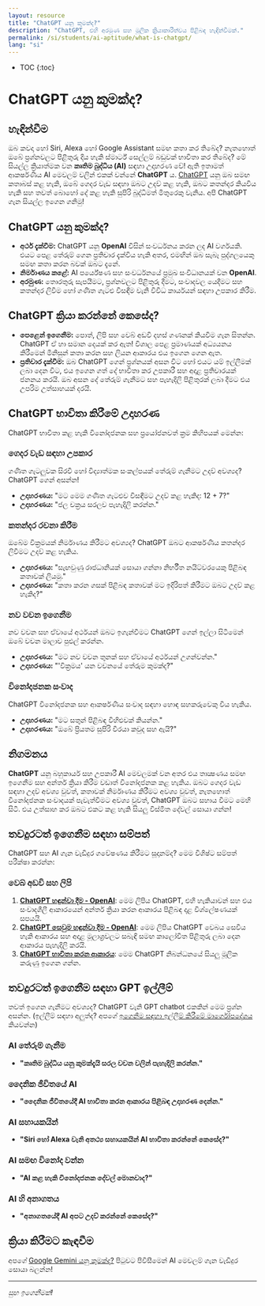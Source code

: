 ```yaml
---
layout: resource
title: "ChatGPT යනු කුමක්ද?"
description: "ChatGPT, එහි අරමුණ සහ මූලික ක්‍රියාකාරීත්වය පිළිබඳ හැඳින්වීමක්."
permalink: /si/students/ai-aptitude/what-is-chatgpt/
lang: "si"
---
```


* TOC
{:toc}
# ChatGPT යනු කුමක්ද?

## හැඳින්වීම
ඔබ කවදා හෝ Siri, Alexa හෝ Google Assistant සමඟ කතා කර තිබේද? නැතහොත් ඔබේ ප්‍රශ්නවලට පිළිතුරු දිය හැකි ස්මාර්ට් සෙල්ලම් බඩුවක් භාවිතා කර තිබේද? මේ සියල්ල ක්‍රියාත්මක වන **කෘතිම බුද්ධිය (AI)** සඳහා උදාහරණ වේ! ඇති ඉතාමත් ආකර්ෂණීය AI මෙවලම් වලින් එකක් වන්නේ **ChatGPT** ය. [ChatGPT](https://chatgpt.com/) යනු ඔබ සමඟ කතාබස් කළ හැකි, ඔබේ ගෙදර වැඩ සඳහා ඔබට උදව් කළ හැකි, ඔබට කතන්දර කියවිය හැකි සහ තවත් බොහෝ දේ කළ හැකි සුපිරි බුද්ධිමත් මිතුරෙකු වැනිය. අපි ChatGPT ගැන සියල්ල ඉගෙන ගනිමු!

## ChatGPT යනු කුමක්ද?
- **අර්ථ දැක්වීම:** ChatGPT යනු **OpenAI** විසින් සංවර්ධනය කරන ලද AI වර්ගයකි. එයට පෙළ තේරුම් ගෙන ප්‍රතිචාර දැක්විය හැකි අතර, එමඟින් ඔබ සැබෑ පුද්ගලයෙකු සමඟ කතා කරන බවක් ඔබට දැනේ.
- **නිර්මාණය කළේ:** AI පර්යේෂණ සහ සංවර්ධනයේ ප්‍රමුඛ සංවිධානයක් වන **OpenAI**.
- **අරමුණ:** තොරතුරු සැපයීමට, ප්‍රශ්නවලට පිළිතුරු දීමට, සංවාදවල යෙදීමට සහ කතන්දර ලිවීම හෝ ගණිත ගැටළු විසඳීම වැනි විවිධ කාර්යයන් සඳහා උපකාර කිරීම.

## ChatGPT ක්‍රියා කරන්නේ කෙසේද?
- **පෙළෙන් ඉගෙනීම:** පොත්, ලිපි සහ වෙබ් අඩවි දහස් ගණනක් කියවීම ගැන සිතන්න. ChatGPT ඒ හා සමාන දෙයක් කර ඇත! විශාල පෙළ ප්‍රමාණයක් අධ්‍යයනය කිරීමෙන් මිනිසුන් කතා කරන සහ ලියන ආකාරය එය ඉගෙන ගෙන ඇත.
- **ප්‍රතිචාර දැක්වීම:** ඔබ ChatGPT ගෙන් ප්‍රශ්නයක් අසන විට හෝ එයට යම් ඉල්ලීමක් ලබා දෙන විට, එය ඉගෙන ගත් දේ භාවිතා කර උපකාරී සහ අදාළ ප්‍රතිචාරයක් ජනනය කරයි. ඔබ අසන දේ තේරුම් ගැනීමට සහ පැහැදිලි පිළිතුරක් ලබා දීමට එය උපරිම උත්සාහයක් දරයි.

## ChatGPT භාවිතා කිරීමේ උදාහරණ
ChatGPT භාවිතා කළ හැකි විනෝදජනක සහ ප්‍රයෝජනවත් ක්‍රම කිහිපයක් මෙන්න:

### ගෙදර වැඩ සඳහා උපකාර
ගණිත ගැටලුවක සිරවී හෝ විද්‍යාත්මක සංකල්පයක් තේරුම් ගැනීමට උදව් අවශ්‍යද? ChatGPT ගෙන් අසන්න!
- **උදාහරණය:** "මට මෙම ගණිත ගැටළුව විසඳීමට උදව් කළ හැකිද: 12 + 7?"
- **උදාහරණය:** "ජල චක්‍රය සරලව පැහැදිලි කරන්න."

### කතන්දර රචනා කිරීම
ඔබේම වික්‍රමයක් නිර්මාණය කිරීමට අවශ්‍යද? ChatGPT ඔබට ආකර්ෂණීය කතන්දර ලිවීමට උදව් කළ හැකිය.
- **උදාහරණය:** "සැඟවුණු රාජධානියක් සොයා ගන්නා නිර්භීත නයිට්වරයෙකු පිළිබඳ කතාවක් ලියමු."
- **උදාහරණය:** "කතා කරන ගසක් පිළිබඳ කතාවක් මට ඉදිරිපත් කිරීමට ඔබට උදව් කළ හැකිද?"

### නව වචන ඉගෙනීම
නව වචන සහ ඒවායේ අර්ථයන් ඔබට ඉගැන්වීමට ChatGPT ගෙන් ඉල්ලා සිටීමෙන් ඔබේ වචන මාලාව පුළුල් කරන්න.
- **උදාහරණය:** "මට නව වචන තුනක් සහ ඒවායේ අර්ථයන් උගන්වන්න."
- **උදාහරණය:** "'වික්‍රමය' යන වචනයේ තේරුම කුමක්ද?"

### විනෝදජනක සංවාද
ChatGPT විනෝදජනක සහ ආකර්ෂණීය සංවාද සඳහා හොඳ සහකරුවෙකු විය හැකිය.
- **උදාහරණය:** "මට සතුන් පිළිබඳ විහිළුවක් කියන්න."
- **උදාහරණය:** "ඔබේ ප්‍රියතම සුපිරි වීරයා කවුද සහ ඇයි?"

## නිගමනය
**ChatGPT** යනු බහුකාර්ය සහ උපකාරී AI මෙවලමක් වන අතර එය තාක්‍ෂණය සමඟ ඉගෙනීම සහ අන්තර් ක්‍රියා කිරීම වඩාත් විනෝදජනක කළ හැකිය. ඔබට ගෙදර වැඩ සඳහා උදව් අවශ්‍ය වුවත්, කතාවක් නිර්මාණය කිරීමට අවශ්‍ය වුවත්, නැතහොත් විනෝදජනක සංවාදයක් පැවැත්වීමට අවශ්‍ය වුවත්, ChatGPT ඔබට සහාය වීමට මෙහි සිටී. එය උත්සාහ කර ඔබට එකට කළ හැකි සියලු විස්මිත දේවල් සොයා ගන්න!

## තවදුරටත් ඉගෙනීම සඳහා සම්පත්
ChatGPT සහ AI ගැන වැඩිදුර ගවේෂණය කිරීමට සූදානම්ද? මෙම විශිෂ්ට සම්පත් පරීක්ෂා කරන්න:

### වෙබ් අඩවි සහ ලිපි
1. **[ChatGPT හඳුන්වා දීම - OpenAI](https://openai.com/index/chatgpt/)**: මෙම ලිපිය ChatGPT, එහි හැකියාවන් සහ එය සංවාදශීලී ආකාරයෙන් අන්තර් ක්‍රියා කරන ආකාරය පිළිබඳ දළ විශ්ලේෂණයක් සපයයි.
2. **[ChatGPT සෙවුම හඳුන්වා දීම - OpenAI](https://openai.com/index/introducing-chatgpt-search/)**: මෙම ලිපිය ChatGPT වෙබය සෙවිය හැකි ආකාරය සහ අදාළ මූලාශ්‍රවලට සබැඳි සමඟ කාලෝචිත පිළිතුරු ලබා දෙන ආකාරය පැහැදිලි කරයි.
3. **[ChatGPT භාවිතා කරන ආකාරය](https://zapier.com/blog/how-to-use-chatgpt/)**: මෙම ChatGPT නිබන්ධනයේ සියලු මූලික කරුණු ඉගෙන ගන්න.

## තවදුරටත් ඉගෙනීම සඳහා GPT ඉල්ලීම්
තවත් ඉගෙන ගැනීමට අවශ්‍යද? ChatGPT වැනි GPT chatbot එකකින් මෙම ප්‍රශ්න අසන්න.
(ඉල්ලීම් සඳහා අලුත්ද? අපගේ [ඉගෙනීම සඳහා ඉල්ලීම් කිරීමේ මාර්ගෝපදේශය](../guide-to-prompting-for-learning/) කියවන්න)

### AI තේරුම් ගැනීම
- **"කෘතිම බුද්ධිය යනු කුමක්දැයි සරල වචන වලින් පැහැදිලි කරන්න."**

### දෛනික ජීවිතයේ AI
- **"දෛනික ජීවිතයේදී AI භාවිතා කරන ආකාරය පිළිබඳ උදාහරණ දෙන්න."**

### AI සහායකයින්
- **"Siri හෝ Alexa වැනි අතථ්‍ය සහායකයින් AI භාවිතා කරන්නේ කෙසේද?"**

### AI සමඟ විනෝද වන්න
- **"AI කළ හැකි විනෝදජනක දේවල් මොනවාද?"**

### AI හි අනාගතය
- **"අනාගතයේදී AI අපට උදව් කරන්නේ කෙසේද?"**

## ක්‍රියා කිරීමට කැඳවීම
අපගේ [Google Gemini යනු කුමක්ද?](../what-is-gemini) පිටුවට පිවිසීමෙන් AI මෙවලම් ගැන වැඩිදුර සොයා බලන්න!

---
*සුභ ඉගෙනීමක්!*